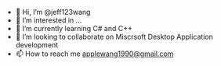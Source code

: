 - 👋 Hi, I’m @jeff123wang
- 👀 I’m interested in ...
- 🌱 I’m currently learning C# and C++
- 💞️ I’m looking to collaborate on Miscrsoft Desktop Application development
- 📫 How to reach me applewang1990@gmail.com

<!---
jeff123wang/jeff123wang is a ✨ special ✨ repository because its `README.md` (this file) appears on your GitHub profile.
You can click the Preview link to take a look at your changes.
--->
